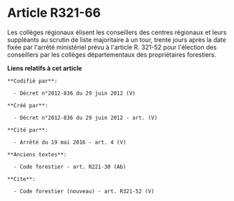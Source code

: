 # Article R321-66

Les collèges régionaux élisent les conseillers des centres régionaux et leurs suppléants au scrutin de liste majoritaire à un
tour, trente jours après la date fixée par l'arrêté ministériel prévu à l'article R. 321-52 pour l'élection des conseillers
par les collèges départementaux des propriétaires forestiers.

**Liens relatifs à cet article**

	**Codifié par**:

	  - Décret n°2012-836 du 29 juin 2012 (V)

	**Créé par**:

	  - Décret n°2012-836 du 29 juin 2012 - art. (V)

	**Cité par**:

	  - Arrêté du 19 mai 2016 - art. 4 (V)

	**Anciens textes**:

	  - Code forestier - art. R221-30 (Ab)

	**Cite**:

	  - Code forestier (nouveau) - art. R321-52 (V)
